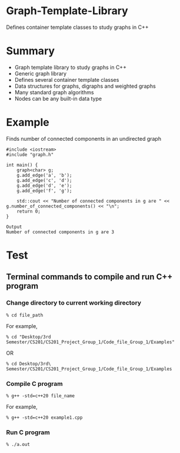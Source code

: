# Graph-Template-Library
Defines container template classes to study graphs in C++
# Summary
- Graph template library to study graphs in C++
- Generic graph library
- Defines several container template classes
- Data structures for graphs, digraphs and weighted graphs
- Many standard graph algorithms
- Nodes can be any built-in data type
# Example
Finds number of connected components in an undirected graph
```
#include <iostream>
#include "graph.h"

int main() {
    graph<char> g;
    g.add_edge('a', 'b');
    g.add_edge('c', 'd');
    g.add_edge('d', 'e');
    g.add_edge('f', 'g');

    std::cout << "Number of connected components in g are " << g.number_of_connected_components() << "\n";
    return 0;
}
```
```
Output
Number of connected components in g are 3
```
# Test
## Terminal commands to compile and run C++ program
### Change directory to current working directory
```
% cd file_path
```
For example,
```
% cd "Desktop/3rd Semester/CS201/CS201_Project_Group_1/Code_file_Group_1/Examples"
```
OR
```
% cd Desktop/3rd\ Semester/CS201/CS201_Project_Group_1/Code_file_Group_1/Examples
```
### Compile C program
```
% g++ -std=c++20 file_name
```
For example,
```
% g++ -std=c++20 example1.cpp
```
### Run C program
```
% ./a.out
```